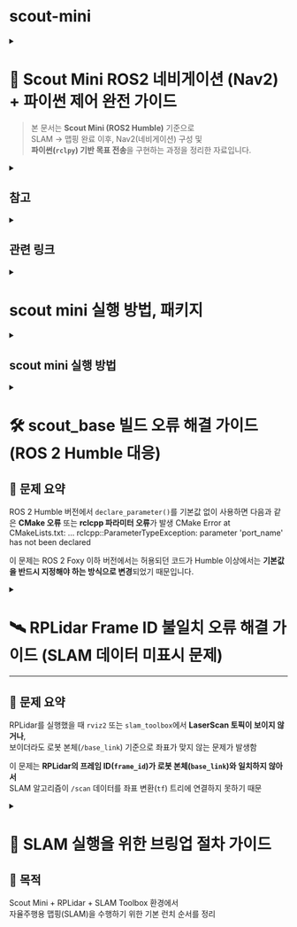 # scout-mini
<details>
  
<summary> 
  
# 🚀 Scout Mini ROS2 네비게이션 (Nav2) + 파이썬 제어 완전 가이드

> 본 문서는 **Scout Mini (ROS2 Humble)** 기준으로  
> SLAM → 맵핑 완료 이후, Nav2(네비게이션) 구성 및  
> **파이썬(`rclpy`) 기반 목표 전송**을 구현하는 과정을 정리한 자료입니다. </summary>

---

## 🧭 1. 전체 아키텍처 요약

- SLAM으로 얻은 `map` (map_server)
- 로컬라이제이션: `amcl`
- TF 체계: `map → odom → base_link`
- 센서: `scan`(LiDAR), `odom`, IMU
- Nav2 구성 노드:
  - `map_server`
  - `amcl`
  - `planner_server`
  - `controller_server`
  - `bt_navigator`
  - `behavior_server`
  - `recoveries`
  - `lifecycle_manager`
- 파이썬(`rclpy`)로 `NavigateToPose` 액션을 사용

---

## ⚙️ 2. Nav2 띄우기 (기본 명령)

bash
ros2 launch nav2_bringup nav2_bringup_launch.py \
    map:=/home/ubuntu/maps/my_map.yaml \
    use_sim_time:=false \
    params_file:=/home/ubuntu/nav2_params/nav2_params.yaml```

설명
map: SLAM 결과 YAML 파일 경로
params_file: Nav2 파라미터 파일 (예시 아래 참조)

✅ 체크리스트

TF 정상 여부 (ros2 topic echo /tf)

odom, scan 토픽 데이터 정상 유입

amcl_pose가 출력되는지 확인 (ros2 topic echo /amcl_pose)```


## ⚙️ 3. Nav2 파라미터 예시 (nav2_params.yaml)

amcl:
  ros__parameters:
    use_sim_time: False
    min_particles: 500
    max_particles: 2000
    odom_frame_id: odom
    base_frame_id: base_link
    global_frame_id: map
    scan_topic: /scan

planner_server:
  ros__parameters:
    expected_planner_frequency: 20.0
    planner_plugins: ["GridBased"]
    GridBased:
      plugin: "nav2_navfn_planner/NavfnPlanner"

controller_server:
  ros__parameters:
    controller_plugins: ["FollowPath"]
    FollowPath:
      plugin: "dwb_core::DWBLocalPlanner"
      acc_lim_x: 0.5
      dec_lim_x: 0.5
      max_vel_x: 0.6
      min_vel_x: -0.2
      max_rotational_vel: 1.0
      min_rotational_vel: -1.0

bt_navigator:
  ros__parameters:
    bt_xml_filename: "navigate_w_replanning_and_recovery.xml"

controller_server:
  ros__parameters:
    global_frame: odom

## ⚙️4. Costmap 예시 (추가 구성)
global_costmap:
  ros__parameters:
    global_frame: map
    robot_base_frame: base_link
    update_frequency: 1.0
    publish_frequency: 1.0
    plugins: ["static_layer", "obstacle_layer", "inflation_layer"]
    static_layer:
      plugin: "nav2_costmap_2d::StaticLayer"
      map_subscribe_transient_local: true
    obstacle_layer:
      plugin: "nav2_costmap_2d::ObstacleLayer"
      observation_sources: "laser_scan_sensor"
      laser_scan_sensor:
        topic: /scan
        expected_update_rate: 10.0
        data_type: "LaserScan"
    inflation_layer:
      plugin: "nav2_costmap_2d::InflationLayer"
      inflation_radius: 0.55

## 🗂️ 5. 파이썬 기반 네비게이션 액션 구조

### Nav2 액션 타입:

### nav2_msgs/action/NavigateToPose

### 파이썬(rclpy)으로 액션 클라이언트 작성

## 📁 5-1. ROS2 파이썬 패키지 디렉토리 구조
```
scout_nav/
├─ package.xml
├─ setup.py
├─ setup.cfg
├─ resource/
│  └─ scout_nav
├─ scout_nav/
│  ├─ __init__.py
│  ├─ send_goal.py
│  └─ joystick_bridge.py  # (선택)
├─ launch/
│  └─ nav_with_py.launch.py
├─ params/
│  └─ my_nav_params.yaml
└─ README.md
```
### 디렉토리 구조 분석
```
scout_nav/	패키지 루트	ROS 2 패키지의 최상위 폴더.
├─ package.xml	패키지 정의	패키지 이름, 버전, 작성자, 빌드 및 실행 의존성 등 메타데이터 정의.
├─ setup.py	Python 빌드 스크립트	Python 소스 코드(노드)를 빌드하고 설치하는 방법을 정의 (ROS 2 Python 패키지에서 필수).
├─ setup.cfg	설정 파일 (선택적)	setuptools나 다른 도구에 대한 설정을 포함할 수 있음.
├─ resource/	리소스/마커 파일	ROS 2가 패키지를 인식하는 데 사용하는 마커 파일 포함.
│ └─ scout_nav	마커 파일 (내용은 패키지 이름과 동일).	
├─ scout_nav/	Python 모듈 폴더	실제 Python 코드가 포함된 폴더. setup.py에 의해 Python 모듈로 인식됨.
│ ├─ __init__.py	Python 모듈 초기화 파일.	
│ ├─ send_goal.py	Nav2의 목표 지점(Goal)을 전송하는 등의 기능을 하는 Python 노드/스크립트.	
│ └─ joystick_bridge.py	(선택) 조이스틱 입력을 로봇 제어 명령이나 Nav2 관련 명령으로 변환하는 노드.	
├─ launch/	실행 파일 (Launch files)	Nav2 스택과 로봇 노드들을 한 번에 실행하기 위한 .launch.py 파일을 포함.
│ └─ nav_with_py.launch.py	Nav2와 Python 노드들을 실행하는 주요 런치 파일.	
├─ params/	매개변수 파일 (Parameters)	Nav2 스택(AMCL, Planner, Controller, Costmap 등)의 상세 설정을 위한 YAML 파일 포함.
│ └─ my_nav_params.yaml	Nav2 관련 매개변수를 담고 있는 설정 파일.	
└─ README.md	문서	패키지 사용 방법 및 설명을 담은 문서.
```

## 📁 5-2. setup.py 예시
```
from setuptools import setup
import os
from glob import glob

package_name = 'scout_nav'

setup(
    name=package_name,
    version='0.0.1',
    packages=[package_name],
    data_files=[
        ('share/ament_index/resource_index/packages',
            ['resource/' + package_name]),
        ('share/' + package_name, ['package.xml']),
        (os.path.join('share', package_name), glob('launch/*')),
        (os.path.join('share', package_name), glob('params/*')),
    ],
    install_requires=['setuptools'],
    zip_safe=True,
    maintainer='you',
    maintainer_email='you@example.com',
    description='Scout navigation helper',
    license='Apache-2.0',
    entry_points={
        'console_scripts': [
            'send_goal = scout_nav.send_goal:main',
        ],
    },
)
```

## 🧠 6. send_goal.py (전체 파이썬 코드)
```
#!/usr/bin/env python3
import rclpy
from rclpy.node import Node
from geometry_msgs.msg import PoseStamped
from nav2_msgs.action import NavigateToPose
from rclpy.action import ActionClient
import math
from tf_transformations import quaternion_from_euler

class NavClient(Node):
    def __init__(self):
        super().__init__('nav2_py_client')
        self._action_client = ActionClient(self, NavigateToPose, 'navigate_to_pose')
        self.get_logger().info('Nav client started')

    def send_goal(self, pose: PoseStamped, timeout_sec: int = 30):
        if not self._action_client.wait_for_server(timeout_sec=5.0):
            self.get_logger().error('Action server not available!')
            return None

        goal_msg = NavigateToPose.Goal()
        goal_msg.pose = pose

        self.get_logger().info('Sending goal...')
        send_goal_future = self._action_client.send_goal_async(
            goal_msg,
            feedback_callback=self.feedback_callback)
        rclpy.spin_until_future_complete(self, send_goal_future)
        goal_handle = send_goal_future.result()
        if not goal_handle.accepted:
            self.get_logger().error('Goal rejected :(')
            return None

        self.get_logger().info('Goal accepted, waiting for result...')
        get_result_future = goal_handle.get_result_async()
        rclpy.spin_until_future_complete(self, get_result_future, timeout_sec=timeout_sec)
        result = get_result_future.result().result
        status = get_result_future.result().status
        self.get_logger().info(f'Goal status: {status}, result: {result}')
        return result

    def feedback_callback(self, feedback_msg):
        fb = feedback_msg.feedback
        self.get_logger().info(f'Feedback: distance_remaining={fb.distance_remaining:.2f}')

def make_pose(x, y, yaw=0.0, frame='map'):
    ps = PoseStamped()
    ps.header.frame_id = frame
    ps.header.stamp = rclpy.time.Time().to_msg()
    ps.pose.position.x = x
    ps.pose.position.y = y
    q = quaternion_from_euler(0, 0, yaw)
    ps.pose.orientation.x = q[0]
    ps.pose.orientation.y = q[1]
    ps.pose.orientation.z = q[2]
    ps.pose.orientation.w = q[3]
    return ps

def main(args=None):
    rclpy.init(args=args)
    node = NavClient()
    try:
        pose = make_pose(1.2, 0.3, yaw=0.0)
        result = node.send_goal(pose, timeout_sec=120)
        node.get_logger().info(f'Navigation finished: {result}')
    except KeyboardInterrupt:
        node.get_logger().info('User interrupted')
    finally:
        node.destroy_node()
        rclpy.shutdown()

if __name__ == '__main__':
    main()
 ```   


## 🧩 7. 동작 흐름 요약
```
Nav2가 navigate_to_pose 액션 서버로 동작 중

파이썬 노드가 액션 클라이언트 생성

PoseStamped 생성 → NavigateToPose.Goal()에 삽입

feedback_callback()으로 진행 상황 수신

get_result_async()로 결과 확인

필요 시 goal_handle.cancel_goal_async()로 취소 가능
```

## 🚫 8. 목표 취소 예시
cancel_future = goal_handle.cancel_goal_async()
rclpy.spin_until_future_complete(node, cancel_future)


## 🌳 9. Behavior Tree / Recovery 동작
```
Nav2는 BT(Behavior Tree) 로 이동, 재계획, 복구를 제어합니다.

기본 BT 파일: navigate_w_replanning_and_recovery.xml

실패 시 rotate/backup 리커버리 수행
```

## 🧰 10. 트러블슈팅 팁
```
ros2 topic echo /amcl_pose 확인

TF 체계 검증: ros2 run tf2_tools view_frames.py

scan 토픽 이름과 YAML 일치 여부 확인

ROS_DOMAIN_ID 충돌 확인

Nav2 로그는 bt_navigator에서 출력 확인
```

## 🚀 11. 예제 Launch 파일 (nav_with_py.launch.py)

from launch import LaunchDescription
from launch.actions import DeclareLaunchArgument
from launch.substitutions import LaunchConfiguration
from launch_ros.actions import Node

def generate_launch_description():
    map_yaml = LaunchConfiguration('map')
    params_file = LaunchConfiguration('params')

    return LaunchDescription([
        DeclareLaunchArgument('map', default_value='/home/ubuntu/maps/my_map.yaml'),
        DeclareLaunchArgument('params', default_value='/home/ubuntu/nav2_params/nav2_params.yaml'),

        Node(
            package='nav2_map_server',
            executable='map_server',
            name='map_server',
            output='screen',
            parameters=[map_yaml]
        ),
        Node(
            package='nav2_amcl',
            executable='amcl',
            name='amcl',
            output='screen',
            parameters=[params_file]
        ),
    ])


## ✅ 12. 실행 전 최종 점검 리스트

 nav2_bringup이 정상적으로 실행 중

 /amcl_pose, /odom, /scan 토픽 확인

 /navigate_to_pose 액션 존재 (ros2 action list)

 colcon build 완료 후 ros2 run scout_nav send_goal 실행

 지도 상 좌표로 목표 전송 후 로봇 이동 확인

 </details>

 <details>
<summary>
  
 ## 참고 </summary>

 ```
 📘 참고

ROS2 Humble Nav2 공식 문서: https://navigation.ros.org/

tf_transformations 설치:

sudo apt install ros-humble-tf-transformations


nav2_bringup 패키지 설치:

sudo apt install ros-humble-nav2-bringup


💾 추천 저장 이름:
scout_mini_nav2_setup.md

📁 경로 예시:
~/ros2_ws/docs/scout_mini_nav2_setup.md
```
</details>

<details>
<summary>

## 관련 링크 </summary>
로봇 팔, slam, nav2 : https://wiki.hiwonder.com/projects/PuppyPi/en/latest/docs/31.ROS2_SLAM_Mapping_Course.html#slam-mapping-principle
ros2 : https://github.com/roasinc/scout_mini_ros2
매뉴얼 : https://docs.roas.co.kr/scout_mini.html
scout mini : https://github.com/mattiadutto/scout_navigation
scout mini : https://github.com/agilexrobotics/scout_ros2

 </details>

<details>
<summary> 
  
# scout mini 실행 방법, 패키지 </summary> 
 
  
## 🤖 Scout Mini 내비게이션 패키지 사용법 (scout_navigation)

이 문서는 **ROS 2** 환경에서 **AgileX Scout Mini 로봇**의 내비게이션 기능을 설정하고 실행하는 방법을 설명
</summary>

### 1. 다운로드 (Download)

| 구분 | 명령어 | 설명 |
| :--- | :--- | :--- |
| **워크스페이스 준비** | `mkdir -p <ros2_workspace>/src` <br> `cd <ros2_workspace>/src` | ROS 2 워크스페이스 내에 `src` 폴더 생성 및 이동 |
| **기본 패키지 (필수)** | `git clone https://github.com/mattiadutto/scout_navigation.git` | 내비게이션 핵심 패키지 |
| **시뮬레이션 추가 패키지** | `git clone https://github.com/agilexrobotics/ugv_sdk.git` <br> `git clone https://github.com/ROSETEA-lab/ugv_gazebo_sim` <br> `git clone -b humble https://github.com/ROSETEA-lab/scout_ros2` | 시뮬레이션 환경 구축을 위한 패키지 |
| **실제 로봇 추가 패키지** | `git clone https://github.com/agilexrobotics/ugv_sdk.git` <br> `git clone -b humble https://github.com/ROSETEA-lab/scout_ros2` | 실제 로봇 제어를 위한 패키지 |

---

### 2. 빌드 (Build)

```bash
cd ..
colcon build
source install/setup.bash
```

###  3. 탐색 (Navigation)
**파일명:** `nav2.launch.py`  
**기능:** ROS 2 Navigation 2 (Nav2) 스택을 사용하여 로봇의 자율 내비게이션을 실행합니다.

---

#### 🔹 사용 예시 (Launch Command)

| 구분 | 명령어 예시 |
|:------|:-------------|
| **시뮬레이션 환경** | `ros2 launch scout_navigation nav2.launch.py namespace:=scout_mini map_name:=workshop_big_empty_slam.yaml rviz_params_file:=scout_mini_navigation.rviz` |
| **실제 로봇 환경** | `ros2 launch scout_navigation nav2.launch.py use_sim_time:=False map_name:=velodyne_andata_5_destra.yaml nav2_params_file:=nav2_params_scout_mini.yaml rviz_params_file:=scout_mini_robot.rviz` |

---

#### 🔹 매개변수 (Parameters)

| 매개변수 | 기본값 | 설명 |
|:-----------|:-----------|:-----------|
| `use_sim_time` | `true` | 시뮬레이션 시간 사용 여부 |
| `use_rviz` | `true` | RViz2 사용 여부 (원격 측정 작업용) |
| `map_name` | `slam_farm.yaml` | Nav2 스택에 로드될 맵 이름 (맵 폴더에 위치) |
| `namespace` | *(비어 있음)* | 로봇의 네임스페이스 |
| `ekf_params_file` | `ekf_localization_with_gps.yaml` | 확장 칼만 필터(EKF) 구성 파일 (`config` 폴더) |
| `nav2_params_file` | `nav2_params.yaml` | Navigation 2 스택 구성 파일 (`config` 폴더) |
| `rviz_params_file` | `scout_mini_navigation.yaml` | RViz2 구성 파일 (`config` 폴더) |

---



### 4. 내비게이션: gps.launch.py
기능: GPS/IMU/로봇 주행거리계 간의 데이터 융합을 테스트하기 위한 실행 파일

📝 TODO: GPS/IMU/로봇 주행거리계 간의 데이터 융합을 광범위하게 테스트


### 5. 매핑 (Mapping)
**파일명:** `slam_offline.launch.py`  
**기능:** 미리 기록된 데이터를 기반으로 환경 맵을 생성하여 탐색(Navigation) 스택에 활용합니다.

---

#### 🔹 사용 예시 (Launch Command)

| 구분 | 명령어 예시 |
|:------|:-------------|
| **실제 로봇** | `ros2 launch scout_navigation slam_offline.launch.py` |

---

#### 🔹 매개변수 (Parameters)

| 매개변수 | 기본값 | 설명 |
|:-----------|:-----------|:-----------|
| `namespace` | *(비어 있음)* | 로봇의 네임스페이스 |
| `slam_params_file` | `mapper_params_offline.yaml` | SLAM Toolbox 구성 파일 (`config` 폴더) |
| `autostart` | `true` | SLAM Toolbox를 자동으로 시작 (`use_lifecycle_manager`가 `true`이면 무시됨) |
| `use_lifecycle_manager` | `false` | 노드 활성화 중 본드 연결 활성화 여부 |

---

### 6. 매핑 (Mapping)
**파일명:** `slam_online_async.launch.py`  
**기능:** 실시간 센서 데이터를 기반으로 환경 맵을 생성하여 탐색(Navigation) 스택에 활용합니다.

---

#### 🔹 사용 예시 (Launch Command)

| 구분 | 명령어 예시 |
|:------|:-------------|
| **실제 로봇** | `ros2 launch scout_navigation slam_online_async.launch.py use_sim_time:=False` |

---

#### 🔹 매개변수 (Parameters)

| 매개변수 | 기본값 | 설명 |
|:-----------|:-----------|:-----------|
| `namespace` | *(비어 있음)* | 로봇의 네임스페이스 |
| `use_sim_time` | `true` | 시뮬레이션 시간 사용 여부 |
| `slam_params_file` | `mapper_params_online_async.yaml` | SLAM Toolbox 구성 파일 (`config` 폴더) |
| `scan` | `scan` | 로봇의 레이저 스캔 리매핑 토픽 |
| `tf` | `tf` | 로봇의 TF 리매핑 토픽 |
| `tf_static` | `tf_static` | 로봇의 정적 TF 리매핑 토픽 |

---
</details>



<details>
<summary>
  
## scout mini 실행 방법 </summary>


```
bring up 실행 시 
source ~/scout_ws/install/setup.bash
ros2 launch scout_base scout_base.launch.py

정상 동작시 /cmd_vel → /odom, /imu, /battery_state, /tf, /scout_base/feedback, /scan or /lidar/points 등 토픽이 반환, 활성화 됨
라즈베리파이와 스카우트 본체가 CAN으로 통신 시작
```

```
| 단계 | 내용             | 명령어                                                          |
| -- | -------------- | ------------------------------------------------------------ |
| 1  | ROS2 워크스페이스 생성 | `mkdir -p ~/scout_ws/src`                                    |
| 2  | Git 클론         | `git clone https://github.com/agilexrobotics/scout_ros2.git` |
| 3  | 의존성 설치         | `rosdep install --from-paths src --ignore-src -r -y`         |
| 4  | 빌드             | `colcon build --symlink-install`                             |
| 5  | 실행             | `ros2 launch scout_base scout_base.launch.py`                |
```


### can-utils 설치
sudo apt install can-utils -y


### ② CAN 인터페이스 설정
```
USB를 꽂으면 /dev/ttyUSB0 로 보이지만, ROS2는 can0 인터페이스를 사용
아래 명령으로 CAN을 활성화 시켜야 함
sudo ip link set can0 type can bitrate 500000
sudo ip link set up can0

활성화 확인
ifconfig can0
반환 값이 can0: flags=193<UP,RUNNING,NOARP> 이런 식으로 나오면 성공
```

### ③ 다시 scout_base 실행
```
이제는 포트를 can0으로 지정
source ~/ros2_ws/install/setup.bash
ros2 run scout_base scout_base_node --ros-args -p port_name:=can0 -p is_scout_mini:=true
✅ 정상 동작 시 출력 예시
Loading parameters:
- port name: can0
- is scout mini: true
----------------------------
Robot base: Scout Mini
Start listening to port: can0
Received feedback from MCU ...
```

아래 명령으로 확인
ros2 topic list
반환값이 → /odom, /battery_state, /imu/data, /cmd_vel 등이 보이면 성공

</details>



<details>
  
<summary>  
  
# 🛠️ scout_base 빌드 오류 해결 가이드 (ROS 2 Humble 대응) 

## 🚨 문제 요약

ROS 2 Humble 버전에서 `declare_parameter()`를 기본값 없이 사용하면 다음과 같은 **CMake 오류** 또는 **rclcpp 파라미터 오류**가 발생
CMake Error at CMakeLists.txt: ...
rclcpp::ParameterTypeException: parameter 'port_name' has not been declared

이 문제는 ROS 2 Foxy 이하 버전에서는 허용되던 코드가 Humble 이상에서는 **기본값을 반드시 지정해야 하는 방식으로 변경**되었기 때문입니다.</summary> 

---
```
## 📍 원인

`scout_base_ros.cpp` 파일 내 `declare_parameter()` 호출부에 기본값이 누락되어 있습니다.

### 🔴 기존 코드 (오류 발생 예시)

cpp
this->declare_parameter("port_name");
this->declare_parameter("odom_frame");
this->declare_parameter("base_frame");
this->declare_parameter("odom_topic_name");
this->declare_parameter("is_scout_mini");
this->declare_parameter("is_omni_wheel");
this->declare_parameter("simulated_robot");
this->declare_parameter("control_rate");
```

## 해결 방법

1. 파일 열기
nano ~/ros2_ws/src/scout_ros2/scout_base/src/scout_base_ros.cpp

2. 코드 수정
```
| 줄 번호 | 원래 코드                                         |   타입   | 수정된 코드                                                |
| :--: | :-------------------------------------------- | :----: | :---------------------------------------------------- |
|  18  | `this->declare_parameter("port_name");`       | String | `this->declare_parameter("port_name", "can0");`       |
|  20  | `this->declare_parameter("odom_frame");`      | String | `this->declare_parameter("odom_frame", "odom");`      |
|  21  | `this->declare_parameter("base_frame");`      | String | `this->declare_parameter("base_frame", "base_link");` |
|  22  | `this->declare_parameter("odom_topic_name");` | String | `this->declare_parameter("odom_topic_name", "odom");` |
|  24  | `this->declare_parameter("is_scout_mini");`   |  Bool  | `this->declare_parameter("is_scout_mini", false);`    |
|  25  | `this->declare_parameter("is_omni_wheel")     |  Bool  | `this->declare_parameter("is_omni_wheel", false);`    |
|  27  | `this->declare_parameter("simulated_robot")   |  Bool  | `this->declare_parameter("simulated_robot", false);`  |
|  28  | `this->declare_parameter("control_rate");`    | Double | `this->declare_parameter("control_rate", 50.0);`      |
```

## 실행 테스트
ros2 run scout_base scout_base_node --ros-args -p port_name:=can0 -p is_scout_mini:=true
실행 시 오류가 발생하지 않으면 정상적으로 패치가 완료


### 요약
| 항목    | 내용                                                                               |
| ----- | ---------------------------------------------------------------------------------    |
| 오류 원인 | declare_parameter() 기본값 누락                                                   |
| 발생 버전 | ROS 2 Humble 이상                                                                 |
| 해결 방법 | 각 파라미터에 타입에 맞는 기본값 추가                                               |
| 빌드 명령 | `colcon build --packages-select scout_base --symlink-install --cmake-clean-cache` |
| 결과    | scout_base 노드 실행 성공                                                            |


### 요약 2

// 문자열
this->declare_parameter("param_name", "기본값");

// 숫자
this->declare_parameter("rate", 10.0);

// 불리언
this->declare_parameter("enabled", false);
</details>



<details>
  
<summary>  

# 🛰️ RPLidar Frame ID 불일치 오류 해결 가이드 (SLAM 데이터 미표시 문제)

---

## 🚨 문제 요약

RPLidar를 실행했을 때 `rviz2` 또는 `slam_toolbox`에서 **LaserScan 토픽이 보이지 않거나**,  
보이더라도 로봇 본체(`/base_link`) 기준으로 좌표가 맞지 않는 문제가 발생함

이 문제는 **RPLidar의 프레임 ID(`frame_id`)가 로봇 본체(`base_link`)와 일치하지 않아서**  
SLAM 알고리즘이 `/scan` 데이터를 좌표 변환(`tf`) 트리에 연결하지 못하기 때문  </summary>



## ⚙️ 원인 분석

- RPLidar 드라이버(`rplidar_ros`)는 기본적으로 `frame_id: laser_frame`으로 데이터를 발행합니다.
- 반면, `scout_base` 노드(로봇 베이스)는 `base_link`를 본체 프레임으로 사용합니다.
- 두 프레임이 연결되지 않으면 `/tf` 트리 상에서 **laser → base_link** 변환이 없어 SLAM이 라이다 데이터를 무시합니다.



## ✅ 해결 방법

### 1️⃣ RPLidar 런치 파일 수정

`rplidar_a1_launch.py` (또는 사용하는 모델에 해당하는 런치 파일)을 열고  
`frame_id` 값을 명시적으로 `"base_link"`로 수정합니다.

#### 🔧 파일 열기

bash
nano /home/eddy/ros2_ws/install/rplidar_ros/share/rplidar_ros/launch/rplidar_a1_launch.py

### 해결 방법
| 구분         | 코드 내용                                                                                                                                                                                                                                                                                                                                                                      |
| ---------- | -------------------------------------------------------------------------------------------------------------------------------------------------------------------------------------------------------------------------------------------------------------------------------------------------------------------------------------------------------------------------- |
| **기존 코드**  | `python<br>Node(<br>    package='rplidar_ros',<br>    executable='rplidar_node',<br>    name='rplidar_node',<br>    output='screen',<br>    parameters=[{<br>        'serial_port': '/dev/ttyUSB0',<br>        'serial_baudrate': 115200,<br>        'inverted': False,<br>        'angle_compensate': True,<br>        # frame_id 누락<br>    }]<br>),`                     |
| **수정된 코드** | `python<br>Node(<br>    package='rplidar_ros',<br>    executable='rplidar_node',<br>    name='rplidar_node',<br>    output='screen',<br>    parameters=[{<br>        'serial_port': '/dev/ttyUSB0',<br>        'serial_baudrate': 115200,<br>        'frame_id': 'base_link',  # ✅ 추가됨<br>        'inverted': False,<br>        'angle_compensate': True,<br>    }]<br>),` |

### 모든 노드 재 시작

# 1️⃣ 라이다 노드 실행
ros2 launch rplidar_ros rplidar_a1_launch.py

# 2️⃣ Scout Mini 본체 구동
ros2 run scout_base scout_base_node --ros-args -p port_name:=can0 -p is_scout_mini:=true

# 3️⃣ SLAM 실행 (예: slam_toolbox)
ros2 launch slam_toolbox online_async_launch.py use_sim_time:=False

# 4️⃣ RViz2 시각화
ros2 run rviz2 rviz2
</details>


<details>
  
<summary> 
  
# 🚀 SLAM 실행을 위한 브링업 절차 가이드

## 🧭 목적
Scout Mini + RPLidar + SLAM Toolbox 환경에서  
자율주행용 맵핑(SLAM)을 수행하기 위한 기본 런치 순서를 정리 </summary> 

```
⚙️ 1️⃣ 워크스페이스 환경 설정
bash
cd ~/ros2_ws/
source install/setup.bash
```

## 실행 순서 요약

| 단계 | 명령어                                                    | 주요 역할                   |
| -- | ------------------------------------------------------ | ----------------------- |
| 1  | `ros2 launch scout_base scout_base.launch.py`          | 로봇 본체 (Odometry, TF 발행) |
| 2  | `ros2 launch rplidar_ros rplidar_a1_launch.py`         | 라이다 데이터 발행              |
| 3  | `ros2 launch slam_toolbox online_async_launch.py`      | SLAM 실행 (맵 + 위치 추정)     |
| 4  | `ros2 run teleop_twist_keyboard teleop_twist_keyboard` | 로봇 이동 제어                |
| 5  | `ros2 run rviz2 rviz2`                                 | 데이터 시각화                 |

</details>

